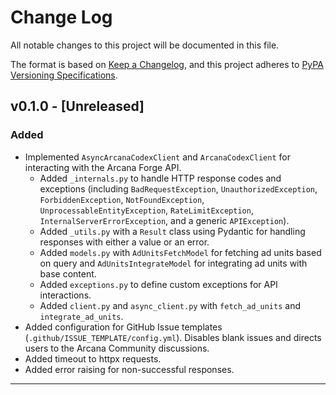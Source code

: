 # Change Log
All notable changes to this project will be documented in this file.

The format is based on [Keep a Changelog](https://keepachangelog.com/en/1.0.0/),
and this project adheres to [PyPA Versioning Specifications](https://packaging.python.org/en/latest/specifications/version-specifiers/#version-specifiers).

## v0.1.0 - [Unreleased]
### Added
- Implemented `AsyncArcanaCodexClient` and `ArcanaCodexClient` for interacting with the Arcana Forge API.
    - Added `_internals.py` to handle HTTP response codes and exceptions (including `BadRequestException`, `UnauthorizedException`, `ForbiddenException`, `NotFoundException`, `UnprocessableEntityException`, `RateLimitException`, `InternalServerErrorException`, and a generic `APIException`).
    - Added `_utils.py` with a `Result` class using Pydantic for handling responses with either a value or an error.
    - Added `models.py` with `AdUnitsFetchModel` for fetching ad units based on query and `AdUnitsIntegrateModel` for integrating ad units with base content.
    - Added `exceptions.py` to define custom exceptions for API interactions.
    - Added `client.py` and `async_client.py` with `fetch_ad_units` and `integrate_ad_units`.
- Added configuration for GitHub Issue templates (`.github/ISSUE_TEMPLATE/config.yml`). Disables blank issues and directs users to the Arcana Community discussions.
- Added timeout to httpx requests.
- Added error raising for non-successful responses.

----------------------------------------------------------------